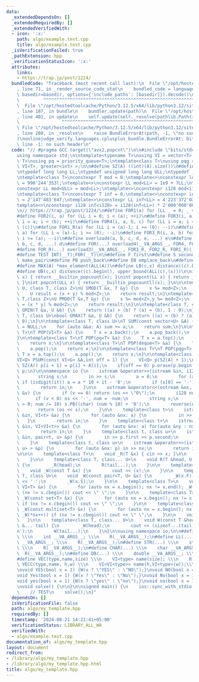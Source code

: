 ```yaml
---
data:
  _extendedDependsOn: []
  _extendedRequiredBy: []
  _extendedVerifiedWith:
  - icon: ':x:'
    path: algo/example.test.cpp
    title: algo/example.test.cpp
  _isVerificationFailed: true
  _pathExtension: hpp
  _verificationStatusIcon: ':x:'
  attributes:
    links:
    - https://trap.jp/post/1224/
  bundledCode: "Traceback (most recent call last):\n  File \"/opt/hostedtoolcache/Python/3.12.5/x64/lib/python3.12/site-packages/onlinejudge_verify/documentation/build.py\"\
    , line 71, in _render_source_code_stat\n    bundled_code = language.bundle(stat.path,\
    \ basedir=basedir, options={'include_paths': [basedir]}).decode()\n          \
    \         ^^^^^^^^^^^^^^^^^^^^^^^^^^^^^^^^^^^^^^^^^^^^^^^^^^^^^^^^^^^^^^^^^^^^^^^^^^^^^^^^^\n\
    \  File \"/opt/hostedtoolcache/Python/3.12.5/x64/lib/python3.12/site-packages/onlinejudge_verify/languages/cplusplus.py\"\
    , line 187, in bundle\n    bundler.update(path)\n  File \"/opt/hostedtoolcache/Python/3.12.5/x64/lib/python3.12/site-packages/onlinejudge_verify/languages/cplusplus_bundle.py\"\
    , line 401, in update\n    self.update(self._resolve(pathlib.Path(included), included_from=path))\n\
    \                ^^^^^^^^^^^^^^^^^^^^^^^^^^^^^^^^^^^^^^^^^^^^^^^^^^^^^^^^^\n \
    \ File \"/opt/hostedtoolcache/Python/3.12.5/x64/lib/python3.12/site-packages/onlinejudge_verify/languages/cplusplus_bundle.py\"\
    , line 260, in _resolve\n    raise BundleErrorAt(path, -1, \"no such header\"\
    )\nonlinejudge_verify.languages.cplusplus_bundle.BundleErrorAt: bits/stdc++.h:\
    \ line -1: no such header\n"
  code: "// #pragma GCC target(\"avx2,popcnt\")\n\n#include \"bits/stdc++.h\"\n\n\
    using namespace std;\n\ntemplate<typename T>\nusing VI = vector<T>;\ntemplate<typename\
    \ T>\nusing pq = priority_queue<T>;\ntemplate<class T>\nusing pqg = priority_queue<T,\
    \ VI<T>, greater<int> >;\n\n#define SZ(A) ((int)(A).size())\n#define ALL(A) (A).begin(),(A).end()\n\
    \ntypedef long long LL;\ntypedef unsigned long long ULL;\ntypedef __int128 i128;\n\
    \ntemplate<class T>\nconstexpr T mod = 0;\ntemplate<>\nconstexpr long mod<long>\
    \ = 998'244'353l;\ntemplate<>\nconstexpr LL mod<LL> = 1e9 + 7LL;\ntemplate<>\n\
    constexpr LL mod<ULL> = mod<LL>;\ntemplate<>\nconstexpr i128 mod<i128> = 1'000'000'007LL;\n\
    \ntemplate<class T>\nconstexpr T inf = 0;\ntemplate<>\nconstexpr int inf<int>\
    \ = 2'147'483'647;\ntemplate<>\nconstexpr LL inf<LL> = 4'223'372'036'854'775'807;\n\
    template<>\nconstexpr i128 inf<i128> = i128(inf<LL>) * 2'000'000'000'000'000'000;\n\
    \n// https://trap.jp/post/1224/\n#define FOR1(a) for (LL _ = 0; _ < (a); ++_)\n\
    #define FOR2(i, a) for (LL i = 0; i < (a); ++i)\n#define FOR3(i, a, b) for (LL\
    \ i = a; i < (b); ++i)\n#define FOR4(i, a, b, c) for (LL i = a; i < (b); i +=\
    \ (c))\n#define FOR1_R(a) for (LL i = (a)-1; i >= (0); --i)\n#define FOR2_R(i,\
    \ a) for (LL i = (a)-1; i >= (0); --i)\n#define FOR3_R(i, a, b) for (LL i = (b)-1;\
    \ i >= (a); --i)\n#define overload4(a, b, c, d, e, ...) e\n#define overload3(a,\
    \ b, c, d, ...) d\n#define FOR(...) overload4(__VA_ARGS__, FOR4, FOR3, FOR2, FOR1)(__VA_ARGS__)\n\
    #define FOR_R(...) overload3(__VA_ARGS__, FOR3_R, FOR2_R, FOR1_R)(__VA_ARGS__)\n\
    #define TEST INT(__T);FOR(__T)\n\n#define F first\n#define S second\n#define MP\
    \ make_pair\n#define PB push_back\n#define EB emplace_back\n#define MIN(A) *min_element(ALL(A))\n\
    #define MAX(A) *max_element(ALL(A))\n#define LB(c,x) distance((c).begin(), lower_bound(ALL(c),(x)))\n\
    #define UB(c,x) distance((c).begin(), upper_bound(ALL(c),(x)))\n\nint popcnt(int\
    \ x) { return __builtin_popcount(x); }\nint popcnt(LL x) { return __builtin_popcountll(x);\
    \ }\nint popcnt(ULL x) { return __builtin_popcountll(x); }\n\n\ntemplate<class\
    \ U, class T, class Z>\nU SMOD(T &x, T &y) {\n    x %= mod<Z>;\n    y %= mod<Z>;\n\
    \    U result = (x + y) % mod<Z>;\n    return result;\n}\ntemplate<class U,class\
    \ T,class Z>\nU PMOD(T &x,T &y) {\n    x %= mod<Z>,y %= mod<Z>;\n    U result\
    \ = (x * y) % mod<Z>;\n    return result;\n}\n\ntemplate<class T, class U>\nbool\
    \ GMIN(T &a, U &b) {\n    return ((a) > (b) ? (a) = (b), 1 : 0);\n}\n\ntemplate<class\
    \ T, class U>\nbool GMAX(T &a, U &b) {\n    return ((a) < (b) ? (a) = (b), 1 :\
    \ 0);\n}\n\ntemplate<class T, class U>\nT SUM(const vector<U> &A) {\n    T sum\
    \ = NULL;\n    for (auto &&a: A) sum += a;\n    return sum;\n}\n\ntemplate<class\
    \ T>\nT POP(VI<T> &a) {\n    T x = a.back();\n    a.pop_back();\n    return x;\n\
    }\n\ntemplate<class T>\nT POP(pq<T> &a) {\n    T x = a.top();\n    a.pop();\n\
    \    return x;\n}\n\ntemplate<class T>\nT POP(deque<T> &a) {\n    T x = a.front();\n\
    \    a.pop();\n    return x;\n}\n\ntemplate<class T>\nT POP(pqg<T> &a) {\n   \
    \ T x = a.top();\n    a.pop();\n    return x;\n}\n\ntemplate<class Q, class G>\n\
    VI<Q> PSUM(const VI<G> &A,int off = 1) {\n    VI<Q> p(SZ(A) + 1);\n    FOR(i,\
    \ SZ(A)) p[i + 1] = p[i] + A[i];\n    if(off == 0) p.erase(p.begin());\n    return\
    \ p;\n}\n\nnamespace io {\n    istream &operator>>(istream &in, i128 &a) {\n \
    \       string s;\n        in >> s;\n        a = 0;\n        for (auto &it: s)\
    \ if (isdigit(it)) a = a * 10 + it - '0';\n        if (s[0] == '-') a *= -1;\n\
    \        return in;\n    }\n\n    ostream &operator<<(ostream &os, const i128\
    \ &v) {\n        if (v == 0) return (os << \"0\");\n        i128 num = v;\n  \
    \      if (v < 0) os << '-', num = -num;\n        string s;\n        for (; num\
    \ > 0; num /= 10) s.PB((char) (num % 10) + '0');\n        reverse(ALL(s));\n \
    \       return (os << s);\n    }\n\n    template<class t>\n    istream &operator>>(istream\
    \ &in, VI<t> &a) {\n        for (auto &nx: a) {\n            in >> nx;\n     \
    \   }\n        return in;\n    }\n    template<class t>\n    istream &operator>>(istream\
    \ &in, VI<VI<t>> &a) {\n        for (auto &nx: a) for(auto &ny : nx) in >> ny;\n\
    \        return in;\n    }\n    template<class t, class u>\n    istream &operator>>(istream\
    \ &in, pair<t, u> &p) {\n        in >> p.first >> p.second;\n        return in;\n\
    \    }\n    template<class t, class u>\n    istream &operator>>(istream &in, VI<pair<t,\
    \ u> > &p) {\n        for (auto &nx: p) in >> nx;\n        return in;\n    }\n\
    \n\n\n    template<class T>\n    void _R(T &x) { cin >> x; }\n\n    void R() {\n\
    \    }\n\n    template<class T, class... U>\n    void R(T &head, U &... tail)\
    \ {\n        _R(head);\n        R(tail...);\n    }\n\n    template<class T>\n\
    \    void _W(const T &x) {\n        cout << (x);\n    }\n\n    template<class\
    \ T, class U>\n    void _W(const pair<T, U> &x) {\n        _W(x.F);\n        cout\
    \ << ' ';\n        _W(x.S);\n    }\n\n    template<class T>\n    void _W(const\
    \ VI<T> &x) {\n        for (auto nx = x.begin(); nx != x.end(); _W(*nx++)) if\
    \ (nx != x.cbegin()) cout << \" \";\n    }\n\n    template<class T>\n    void\
    \ _W(const set<T> &x) {\n        for (auto nx = x.begin(); nx != x.end(); _W(*nx++))\
    \ if (nx != x.cbegin()) cout << \" \";\n    }\n\n    template<class T>\n    void\
    \ _W(const multiset<T> &x) {\n        for (auto nx = x.begin(); nx != x.end();\
    \ _W(*nx++)) if (nx != x.cbegin()) cout << \" \";\n    }\n\n    void W() {\n \
    \   }\n\n    template<class T, class... U>\n    void W(const T &head, const U\
    \ &... tail) {\n        _W(head);\n        cout << (sizeof...(tail) ? ' ' : '\\\
    n');\n        W(tail...);\n    }\n}\n\nusing namespace io;\n\n#define INT(...)\
    \ \\\n    int __VA_ARGS__; \\\n    R(__VA_ARGS__);\n#define LL(...) \\\n    LL\
    \ __VA_ARGS__; \\\n    R(__VA_ARGS__);\n#define STR(...) \\\n    string __VA_ARGS__;\
    \ \\\n    R(__VA_ARGS__);\n#define CHAR(...) \\\n    char __VA_ARGS__; \\\n  \
    \  R(__VA_ARGS__);\n#define DB(...) \\\n    double __VA_ARGS__; \\\n    R(__VA_ARGS__);\n\
    #define VEC(type,name,size) \\\n    VI<type> name(size); \\\n    R(name)\n#define\
    \ VECC(type,name, h,w) \\\n    VI<VI<type>> name(h,VI<type>(w));\\\n    R(name)\n\
    \nvoid YES(bool x = 1) {W(x ? \"YES\" : \"NO\");}\nvoid NO(bool x = 1) {YES(!x);}\n\
    void Yes(bool x = 1) {W(x ? \"Yes\" : \"No\");}\nvoid No(bool x = 1) {YES(!x);}\n\
    void yes(bool x = 1) {W(x ? \"yes\" : \"no\");}\nvoid no(bool x = 1) {YES(!x);}\n\
    \nvoid solve() {\n\n}\n\nsigned main() {\n    ios::sync_with_stdio(false), cin.tie(nullptr);\n\
    \    // TEST\n    solve();\n}"
  dependsOn: []
  isVerificationFile: false
  path: algo/my_template.hpp
  requiredBy: []
  timestamp: '2024-08-21 14:21:41+05:00'
  verificationStatus: LIBRARY_ALL_WA
  verifiedWith:
  - algo/example.test.cpp
documentation_of: algo/my_template.hpp
layout: document
redirect_from:
- /library/algo/my_template.hpp
- /library/algo/my_template.hpp.html
title: algo/my_template.hpp
---
```


